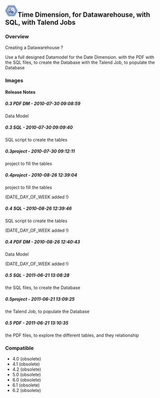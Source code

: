 ## <img src='./logo.jpg' width='40' height='40'>Time Dimension, for Datawarehouse, with SQL, with Talend Jobs

### Overview
Creating a Datawarehouse ?

Use a full designed Datamodel for the Date Dimension.
with the PDF
with the SQL files,      to create the Database
with the Talend Job,   to populate the Database




### Images




#### Release Notes

##### 0.3 PDF DM - 2010-07-30 09:08:59
Data Model
##### 0.3 SQL - 2010-07-30 09:09:40
SQL script to create the tables
##### 0.3project - 2010-07-30 09:12:11
project to fill the tables
##### 0.4project - 2010-08-26 12:39:04
project to fill the tables

(DATE_DAY_OF_WEEK added !)
##### 0.4 SQL - 2010-08-26 12:39:46
SQL script to create the tables

(DATE_DAY_OF_WEEK added !)
##### 0.4 PDF DM - 2010-08-26 12:40:43
Data Model

(DATE_DAY_OF_WEEK added !)

##### 0.5 SQL - 2011-06-21 13:08:28
the SQL files, to create the Database
##### 0.5project - 2011-06-21 13:09:25
the Talend Job, to populate the Database
##### 0.5 PDF - 2011-06-21 13:10:35
the PDF files, to explore the different tables, and they relationship
### Compatible
 -  4.0 (obsolete)
 -   4.1 (obsolete)
 -   4.2 (obsolete)
 -   5.0 (obsolete)
 -   6.0 (obsolete)
 -   6.1 (obsolete)
 -   6.2 (obsolete)